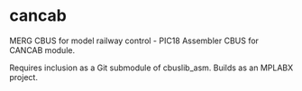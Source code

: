 # cancab
MERG CBUS for model railway control - PIC18 Assembler CBUS for CANCAB module.

Requires inclusion as a Git submodule of cbuslib_asm.
Builds as an MPLABX project.
